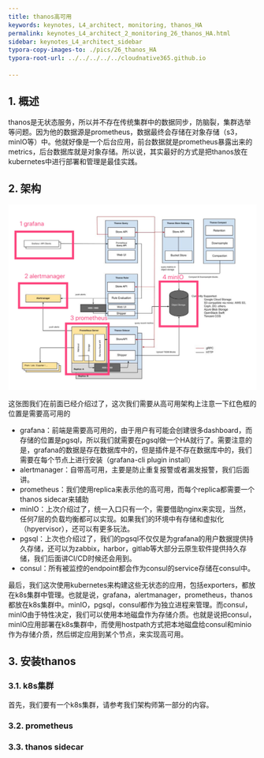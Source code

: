 ```yaml
---
title: thanos高可用
keywords: keynotes, L4_architect, monitoring, thanos_HA
permalink: keynotes_L4_architect_2_monitoring_26_thanos_HA.html
sidebar: keynotes_L4_architect_sidebar
typora-copy-images-to: ./pics/26_thanos_HA
typora-root-url: ../../../../../cloudnative365.github.io

---
```


## 1. 概述

thanos是无状态服务，所以并不存在传统集群中的数据同步，防脑裂，集群选举等问题。因为他的数据源是prometheus，数据最终会存储在对象存储（s3，minIO等）中。他就好像是一个后台应用，前台数据就是prometheus暴露出来的metrics，后台数据库就是对象存储。所以说，其实最好的方式是把thanos放在kubernetes中进行部署和管理是最佳实践。

## 2. 架构

![arch](/pages/keynotes/L4_architect/2_monitoring/pics/26_thanos_HA/thanos.jpg)

这张图我们在前面已经介绍过了，这次我们需要从高可用架构上注意一下红色框的位置是需要高可用的

+ grafana：前端是需要高可用的，由于用户有可能会创建很多dashboard，而存储的位置是pgsql，所以我们就需要在pgsql做一个HA就行了。需要注意的是，grafana的数据是存在数据库中的，但是插件是不存在数据库中的，我们需要在每个节点上进行安装（grafana-cli plugin install）
+ alertmanager：自带高可用，主要是防止重复报警或者漏发报警，我们后面讲。
+ prometheus：我们使用replica来表示他的高可用，而每个replica都需要一个thanos sidecar来辅助
+ minIO：上次介绍过了，统一入口只有一个，需要借助nginx来实现，当然，任何7层的负载均衡都可以实现。如果我们的环境中有存储和虚拟化（hpyervisor），还可以有更多玩法。
+ pgsql：上次也介绍过了，我们的pgsql不仅仅是为grafana的用户数据提供持久存储，还可以为zabbix，harbor，gitlab等大部分云原生软件提供持久存储，我们后面讲CI/CD时候还会用到。
+ consul：所有被监控的endpoint都会作为consul的service存储在consul中。

最后，我们这次使用kubernetes来构建这些无状态的应用，包括exporters，都放在k8s集群中管理。也就是说，grafana，alertmanager，prometheus，thanos都放在k8s集群中。minIO，pgsql，consul都作为独立进程来管理。而consul，minIO由于特性决定，我们可以使用本地磁盘作为存储介质。也就是说把consul，minIO应用部署在k8s集群中，而使用hostpath方式把本地磁盘给consul和minio作为存储介质，然后绑定应用到某个节点，来实现高可用。

## 3. 安装thanos

### 3.1. k8s集群

首先，我们要有一个k8s集群，请参考我们架构师第一部分的内容。

### 3.2. prometheus

### 3.3. thanos sidecar


